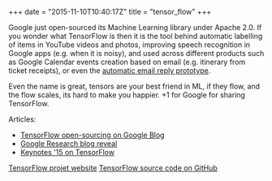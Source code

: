 +++
date = "2015-11-10T10:40:17Z"
title = "tensor_flow"
+++

Google just open-sourced its Machine Learning library under Apache 2.0. If you wonder what TensorFlow is then it is the tool behind automatic labelling of items in YouTube videos and photos, improving speech recognition in Google apps (e.g. when it is noisy), and used across different products such as Google Calendar events creation based on email (e.g. itinerary from ticket receipts), or even the [automatic email reply prototype](http://googleresearch.blogspot.co.uk/2015/11/computer-respond-to-this-email.html).

Even the name is great, tensors are your best friend in ML, if they flow, and the flow scales, its hard to make you happier. +1 for Google for sharing TensorFlow.

Articles:
* [TensorFlow open-sourcing on Google Blog](https://googleblog.blogspot.co.uk/2015/11/tensorflow-smarter-machine-learning-for.html)
* [Google Research blog reveal](http://googleresearch.blogspot.co.uk/2015/11/tensorflow-googles-latest-machine_9.html)
* [Keynotes '15 on TensorFlow](https://www.youtube.com/watch?v=90-S1M7Ny_o&t=21m2s)

[TensorFlow projet website](http://www.tensorflow.org/)
[TensorFlow source code on GitHub](https://github.com/tensorflow/tensorflow)